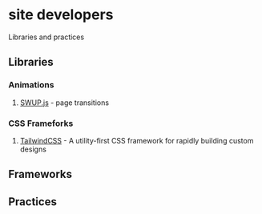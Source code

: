 # site developers
Libraries and practices 

## Libraries

### Animations
1. [SWUP.js](https://swup.js.org/getting-started) - page transitions


### CSS Frameforks
1. [TailwindCSS](https://tailwindcss.com) - A utility-first CSS framework for rapidly building custom designs

## Frameworks

## Practices 

